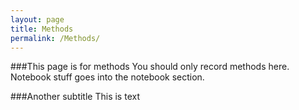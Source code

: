```yaml
---
layout: page
title: Methods
permalink: /Methods/
---
```


###This page is for methods
You should only record methods here. Notebook stuff goes into the notebook section.

###Another subtitle
This is text